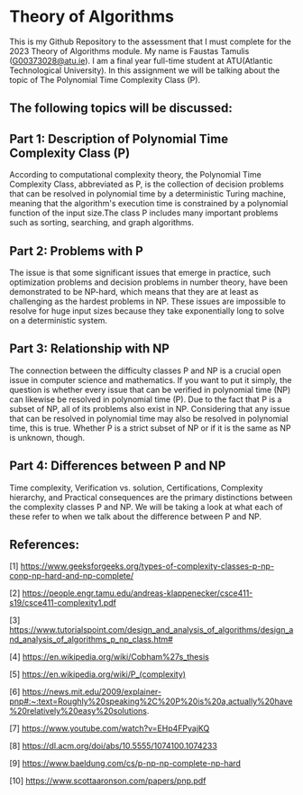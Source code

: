 # Theory of Algorithms 
This is my Github Repository to the assessment that I must complete for the 2023 Theory of Algorithms module. My name is Faustas Tamulis (G00373028@atu.ie). I am a final year full-time student at ATU(Atlantic Technological University). In this assignment we will be talking about the topic of The Polynomial Time
Complexity Class (P).

## The following topics will be discussed:
## Part 1: Description of Polynomial Time Complexity Class (P)
According to computational complexity theory, the Polynomial Time Complexity Class, abbreviated as P, is the collection of decision problems that can be resolved in polynomial time by a deterministic Turing machine, meaning that the algorithm's execution time is constrained by a polynomial function of the input size.The class P includes many important problems such as sorting, searching, and graph algorithms.

## Part 2: Problems with P
The issue is that some significant issues that emerge in practice, such optimization problems and decision problems in number theory, have been demonstrated to be NP-hard, which means that they are at least as challenging as the hardest problems in NP. These issues are impossible to resolve for huge input sizes because they take exponentially long to solve on a deterministic system.

## Part 3: Relationship with NP
The connection between the difficulty classes P and NP is a crucial open issue in computer science and mathematics. If you want to put it simply, the question is whether every issue that can be verified in polynomial time (NP) can likewise be resolved in polynomial time (P). Due to the fact that P is a subset of NP, all of its problems also exist in NP. Considering that any issue that can be resolved in polynomial time may also be resolved in polynomial time, this is true. Whether P is a strict subset of NP or if it is the same as NP is unknown, though.

## Part 4: Differences between P and NP
Time complexity, Verification vs. solution, Certifications, Complexity hierarchy, and Practical consequences are the primary distinctions between the complexity classes P and NP. We will be taking a look at what each of these refer to when we talk about the difference between P and NP.

## References:
[1] https://www.geeksforgeeks.org/types-of-complexity-classes-p-np-conp-np-hard-and-np-complete/

[2] https://people.engr.tamu.edu/andreas-klappenecker/csce411-s19/csce411-complexity1.pdf

[3] https://www.tutorialspoint.com/design_and_analysis_of_algorithms/design_and_analysis_of_algorithms_p_np_class.htm#

[4] https://en.wikipedia.org/wiki/Cobham%27s_thesis

[5] https://en.wikipedia.org/wiki/P_(complexity)

[6] https://news.mit.edu/2009/explainer-pnp#:~:text=Roughly%20speaking%2C%20P%20is%20a,actually%20have%20relatively%20easy%20solutions.

[7] https://www.youtube.com/watch?v=EHp4FPyajKQ

[8] https://dl.acm.org/doi/abs/10.5555/1074100.1074233

[9] https://www.baeldung.com/cs/p-np-np-complete-np-hard

[10] https://www.scottaaronson.com/papers/pnp.pdf
